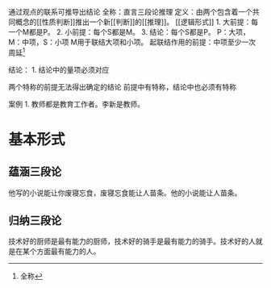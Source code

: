 通过观点的联系可推导出结论
全称：直言三段论推理
定义：由两个包含着一个共同概念的[[性质判断]]推出一个新[[判断]]的[[推理]]。
[[逻辑形式]] 
	1. 大前提：每一个M都是P。
	2. 小前提：每个S都是M。
	3. 结论：每个S都是P。
P：大项，M：中项，S：小项
M用于联结大项和小项。
起联结作用的前提：中项至少一次周延[^1]

结论：
	1. 结论中的量项必须对应

两个特称的前提无法得出确定的结论
前提中有特称，结论中也必须有特称

案例
	1. 教师都是教育工作者。李新是教师。
# 基本形式
## 蕴涵三段论
他写的小说能让你废寝忘食，废寝忘食能让人苗条。他的小说能让人苗条。
## 归纳三段论
技术好的厨师是最有能力的厨师，技术好的骑手是最有能力的骑手。技术好的人就是在某个方面最有能力的人。


[^1]: 全称